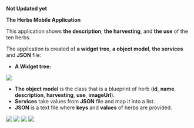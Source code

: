 **Not Updated yet**

**The Herbs Mobile Application**

This application shows **the description**, **the harvesting**, and **the use** of the ten herbs.
 
The application is created of **a widget tree**, **a object model**, **the services** and **JSON** file: 

- **A Widget tree:**


![](https://github.com/Laura555-p/herbs/blob/master/assets/images/herbswidgettree.PNG)

- **The object model** is the class that is a blueprint of herb (**id**, **name**, **description**, **harvesting**, **use**, **imageUrl**).
- **Services** take values from **JSON** file and map it into a list.
- **JSON** is a text file where **keys** and **values** of herbs are provided. 


![](https://github.com/Laura555-p/herbs/blob/master/assets/images/herbs1.PNG)
![](https://github.com/Laura555-p/herbs/blob/master/assets/images/herbs2.PNG)
![](https://github.com/Laura555-p/herbs/blob/master/assets/images/herbs3.PNG)
![](https://github.com/Laura555-p/herbs/blob/master/assets/images/herbs4.PNG)
